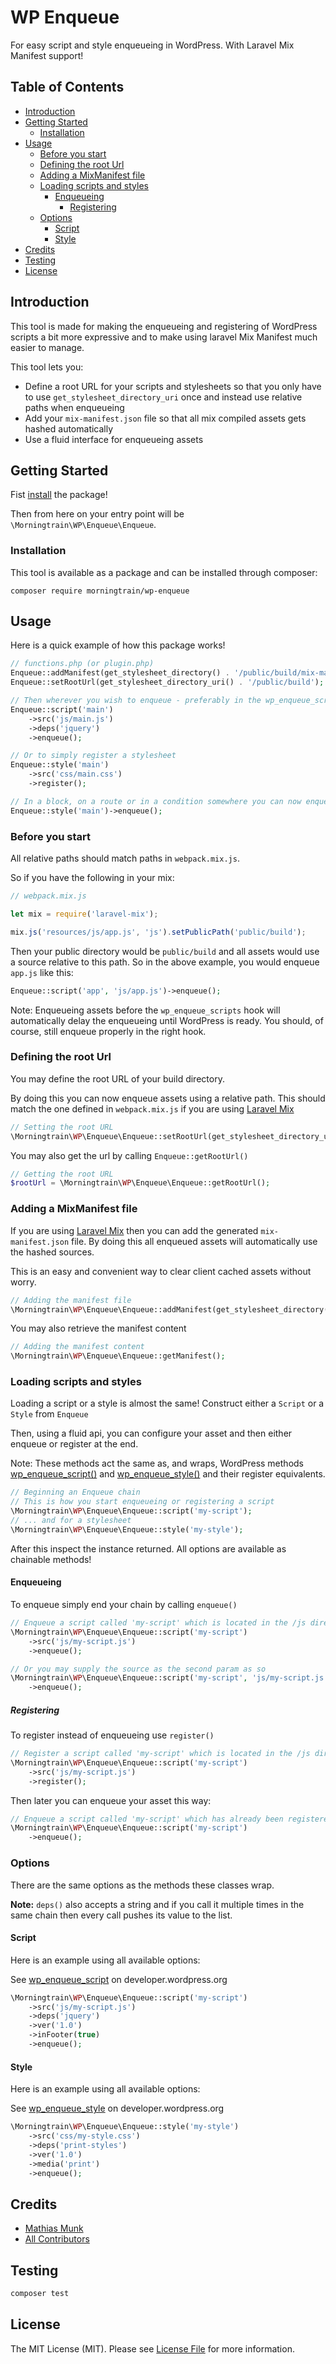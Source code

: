 # WP Enqueue

For easy script and style enqueueing in WordPress. With Laravel Mix Manifest support!

## Table of Contents

- [Introduction](#introduction)
- [Getting Started](#getting-started)
    - [Installation](#installation)
- [Usage](#usage)
    - [Before you start](#before-you-start)
    - [Defining the root Url](#defining-the-root-url)
    - [Adding a MixManifest file](#adding-a-mixmanifest-file)
    - [Loading scripts and styles](#loading-scripts-and-styles)
        - [Enqueueing](#enqueueing)
            - [Registering](#registering)
    - [Options](#options)
        - [Script](#script)
        - [Style](#style)
- [Credits](#credits)
- [Testing](#testing)
- [License](#license)

## Introduction

This tool is made for making the enqueueing and registering of WordPress scripts a bit more expressive and to make using
laravel Mix Manifest much easier to manage.

This tool lets you:

- Define a root URL for your scripts and stylesheets so that you only have to use `get_stylesheet_directory_uri` once
  and instead use relative paths when enqueueing
- Add your `mix-manifest.json` file so that all mix compiled assets gets hashed automatically
- Use a fluid interface for enqueueing assets

## Getting Started

Fist [install](#installation) the package!

Then from here on your entry point will be `\Morningtrain\WP\Enqueue\Enqueue`.

### Installation

This tool is available as a package and can be installed through composer:

```
composer require morningtrain/wp-enqueue
```

## Usage

Here is a quick example of how this package works!

```php
// functions.php (or plugin.php)
Enqueue::addManifest(get_stylesheet_directory() . '/public/build/mix-manifest.json');
Enqueue::setRootUrl(get_stylesheet_directory_uri() . '/public/build');

// Then wherever you wish to enqueue - preferably in the wp_enqueue_scripts action
Enqueue::script('main')
    ->src('js/main.js')
    ->deps('jquery')
    ->enqueue();

// Or to simply register a stylesheet
Enqueue::style('main')
    ->src('css/main.css')
    ->register();

// In a block, on a route or in a condition somewhere you can now enqueue the already registered stylesheet
Enqueue::style('main')->enqueue();
```

### Before you start

All relative paths should match paths in `webpack.mix.js`.

So if you have the following in your mix:

```javascript
// webpack.mix.js

let mix = require('laravel-mix');

mix.js('resources/js/app.js', 'js').setPublicPath('public/build');
```

Then your public directory would be `public/build` and all assets would use a source relative to this path. So in the
above example, you would enqueue `app.js` like this:

```php
Enqueue::script('app', 'js/app.js')->enqueue();
```

Note: Enqueueing assets before the `wp_enqueue_scripts` hook will automatically delay the enqueueing until WordPress is
ready. You should, of course, still enqueue properly in the right hook.

### Defining the root Url

You may define the root URL of your build directory.

By doing this you can now enqueue assets using a relative path. This should match the one defined in `webpack.mix.js` if
you are using [Laravel Mix](https://laravel-mix.com/)

```php
// Setting the root URL
\Morningtrain\WP\Enqueue\Enqueue::setRootUrl(get_stylesheet_directory_uri() . '/public/build');
```

You may also get the url by calling `Enqueue::getRootUrl()`

```php
// Getting the root URL
$rootUrl = \Morningtrain\WP\Enqueue\Enqueue::getRootUrl();
```

### Adding a MixManifest file

If you are using [Laravel Mix](https://laravel-mix.com/) then you can add the generated `mix-manifest.json` file. By
doing this all enqueued assets will automatically use the hashed sources.

This is an easy and convenient way to clear client cached assets without worry.

```php
// Adding the manifest file
\Morningtrain\WP\Enqueue\Enqueue::addManifest(get_stylesheet_directory() . '/public/build/mix-manifest.json');
```

You may also retrieve the manifest content
```php
// Adding the manifest content
\Morningtrain\WP\Enqueue\Enqueue::getManifest();
```

### Loading scripts and styles

Loading a script or a style is almost the same!
Construct either a `Script` or a `Style` from `Enqueue`

Then, using a fluid api, you can configure your asset and then either enqueue or register at the end.

Note: These methods act the same as, and wraps, WordPress
methods [wp_enqueue_script()](https://developer.wordpress.org/reference/functions/wp_enqueue_script/)
and [wp_enqueue_style()](https://developer.wordpress.org/reference/functions/wp_enqueue_style/) and their register
equivalents.

```php
// Beginning an Enqueue chain
// This is how you start enqueueing or registering a script
\Morningtrain\WP\Enqueue\Enqueue::script('my-script');
// ... and for a stylesheet
\Morningtrain\WP\Enqueue\Enqueue::style('my-style');
```

After this inspect the instance returned. All options are available as chainable methods!

#### Enqueueing

To enqueue simply end your chain by calling `enqueue()`

```php
// Enqueue a script called 'my-script' which is located in the /js directory
\Morningtrain\WP\Enqueue\Enqueue::script('my-script')
    ->src('js/my-script.js')
    ->enqueue();

// Or you may supply the source as the second param as so
\Morningtrain\WP\Enqueue\Enqueue::script('my-script', 'js/my-script.js')
    ->enqueue();
```

##### Registering

To register instead of enqueueing use `register()`

```php
// Register a script called 'my-script' which is located in the /js directory
\Morningtrain\WP\Enqueue\Enqueue::script('my-script')
    ->src('js/my-script.js')
    ->register();
```

Then later you can enqueue your asset this way:

```php
// Enqueue a script called 'my-script' which has already been registered
\Morningtrain\WP\Enqueue\Enqueue::script('my-script')
    ->enqueue();
```

### Options

There are the same options as the methods these classes wrap.

**Note:** `deps()` also accepts a string and if you call it multiple times in the same chain then every call pushes its
value to the list.

#### Script

Here is an example using all available options:

See [wp_enqueue_script](https://developer.wordpress.org/reference/functions/wp_enqueue_script/) on
developer.wordpress.org

```php
\Morningtrain\WP\Enqueue\Enqueue::script('my-script')
    ->src('js/my-script.js')
    ->deps('jquery')
    ->ver('1.0')
    ->inFooter(true)
    ->enqueue();
```

#### Style

Here is an example using all available options:

See [wp_enqueue_style](https://developer.wordpress.org/reference/functions/wp_enqueue_style/) on developer.wordpress.org

```php
\Morningtrain\WP\Enqueue\Enqueue::style('my-style')
    ->src('css/my-style.css')
    ->deps('print-styles')
    ->ver('1.0')
    ->media('print')
    ->enqueue();
```

## Credits

- [Mathias Munk](https://github.com/mrmoeg)
- [All Contributors](../../contributors)

## Testing

```bash
composer test
```

## License

The MIT License (MIT). Please see [License File](LICENSE) for more information.
